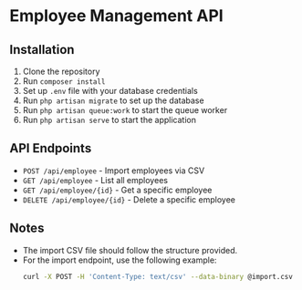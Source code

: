 # Employee Management API

## Installation

1. Clone the repository
2. Run `composer install`
3. Set up `.env` file with your database credentials
4. Run `php artisan migrate` to set up the database
5. Run `php artisan queue:work` to start the queue worker
6. Run `php artisan serve` to start the application

## API Endpoints

- `POST /api/employee` - Import employees via CSV
- `GET /api/employee` - List all employees
- `GET /api/employee/{id}` - Get a specific employee
- `DELETE /api/employee/{id}` - Delete a specific employee

## Notes

- The import CSV file should follow the structure provided.
- For the import endpoint, use the following example:
  ```bash
  curl -X POST -H 'Content-Type: text/csv' --data-binary @import.csv http://{yourapp}/api/employee
